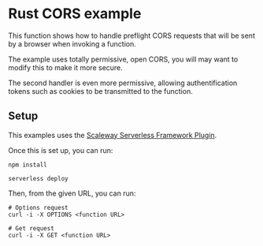 # Rust CORS example

This function shows how to handle preflight CORS requests that will be sent by a browser when invoking a function.

The example uses totally permissive, open CORS, you will may want to modify this to make it more secure.

The second handler is even more permissive, allowing authentification tokens such as cookies to be transmitted to the function.

## Setup

This examples uses the [Scaleway Serverless Framework Plugin](https://github.com/scaleway/serverless-scaleway-functions).

Once this is set up, you can run:

```console
npm install

serverless deploy
```

Then, from the given URL, you can run:

```console
# Options request
curl -i -X OPTIONS <function URL>

# Get request
curl -i -X GET <function URL>
```
